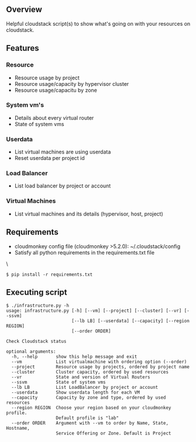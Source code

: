 ## Overview

Helpful cloudstack script(s) to show what's going on with your resources on cloudstack.


## Features

### Resource
* Resource usage by project
* Resource usage/capacity by hypervisor cluster
* Resource usage/capacitu by zone

### System vm's
* Details about every virtual router
* State of system vms

### Userdata
* List virtual machines are using userdata
* Reset userdata per project id

### Load Balancer
* List load balancer by project or account

### Virtual Machines
* List virtual machines and its details (hypervisor, host, project)

## Requirements

* cloudmonkey config file (cloudmonkey >5.2.0): ~/.cloudstack/config
* Satisfy all python requirements in the requirements.txt file

\

	$ pip install -r requirements.txt

## Executing script

```
$ ./infrastructure.py -h
usage: infrastructure.py [-h] [--vm] [--project] [--cluster] [--vr] [--ssvm]
                         [--lb LB] [--userdata] [--capacity] [--region REGION]
                         [--order ORDER]

Check Cloudstack status

optional arguments:
  -h, --help       show this help message and exit
  --vm             List virtualmachine with ordering option (--order)
  --project        Resource usage by projects, ordered by project name
  --cluster        Cluster capacity, ordered by used resources
  --vr             State and version of Virtual Routers
  --ssvm           State of system vms
  --lb LB          List LoadBalancer by project or account
  --userdata       Show userdata length for each VM
  --capacity       Capacity by zone and type, ordered by used resources
  --region REGION  Choose your region based on your cloudmonkey profile.
                   Default profile is "lab"
  --order ORDER    Argument with --vm to order by Name, State, Hostname,
                   Service Offering or Zone. Default is Project
```

